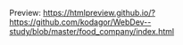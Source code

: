 Preview: https://htmlpreview.github.io/?https://github.com/kodagor/WebDev--study/blob/master/food_company/index.html
